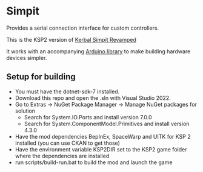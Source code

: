 # Simpit
Provides a serial connection interface for custom controllers.

This is the KSP2 version of [Kerbal Simpit Revamped](https://github.com/Simpit-team/KerbalSimpitRevamped)

It works with an accompanying [Arduino library](https://github.com/Simpit-team/KerbalSimpitRevamped-Arduino) to make building hardware devices simpler.


## Setup for building
- You must have the dotnet-sdk-7 installed.
- Download this repo and open the .sln with Visual Studio 2022. 
- Go to Extras -> NuGet Package Manager -> Manage NuGet packages for solution
	- Search for System.IO.Ports and install version 7.0.0
	- Search for System.ComponentModel.Primitives and install version 4.3.0
- Have the mod dependencies BepInEx, SpaceWarp and UITK for KSP 2 installed (you can use CKAN to get those)
- Have the environment variable KSP2DIR set to the KSP2 game folder where the dependencies are installed
- run scripts/build-run.bat to build the mod and launch the game